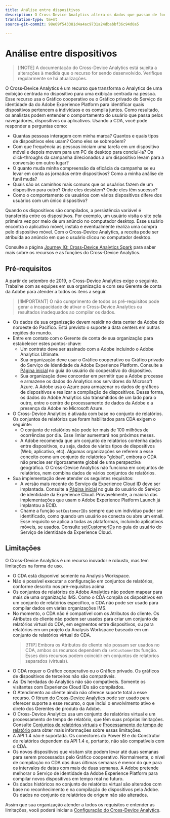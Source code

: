 ```yaml
---
title: Análise entre dispositivos
description: O Cross-Device Analytics altera os dados que passam de focados em dispositivos para focados em pessoas, ao compilar os dados do dispositivo.
translation-type: tm+mt
source-git-commit: 98e09f543381d4a4ac9731a24dbabbf36c94d0a5

---
```



# Análise entre dispositivos

> [!NOTE] A documentação do Cross-Device Analytics está sujeita a alterações à medida que o recurso for sendo desenvolvido. Verifique regularmente se há atualizações.

O Cross-Device Analytics é um recurso que transforma o Analytics de uma exibição centrada no dispositivo para uma exibição centrada na pessoa. Esse recurso usa o Gráfico cooperativo ou o Gráfico privado do Serviço de identidade da do Adobe Experience Platform para identificar quais dispositivos pertencem a indivíduos e os compila juntos. Como resultado, os analistas podem entender o comportamento do usuário que passa pelos navegadores, dispositivos ou aplicativos. Usando a CDA, você pode responder a perguntas como:

* Quantas pessoas interagem com minha marca? Quantos e quais tipos de dispositivos eles usam? Como eles se sobrepõem?
* Com que frequência as pessoas iniciam uma tarefa em um dispositivo móvel e depois movem para um PC de desktop para concluí-la? Os click-throughs da campanha direcionados a um dispositivo levam para a conversão em outro lugar?
* O quanto muda minha compreensão da eficácia da campanha se eu levar em conta as jornadas entre dispositivos? Como a minha análise de funil muda?
* Quais são os caminhos mais comuns que os usuários fazem de um dispositivo para outro? Onde eles desistem? Onde eles têm sucesso?
* Como o comportamento de usuários com vários dispositivos difere dos usuários com um único dispositivo?

Quando os dispositivos são compilados, a persistência variável é transferida entre os dispositivos. Por exemplo, um usuário visita o site pela primeira vez por meio de um anúncio no computador desktop. Esse usuário encontra o aplicativo móvel, instala e eventualmente realiza uma compra pelo dispositivo móvel. Com o Cross-Device Analytics, a receita pode ser atribuída ao anúncio em que o usuário clicou no computador desktop.

Consulte a página [Journey IQ: Cross-Device Analytics Spark](http://adobe.ly/aacda) para saber mais sobre os recursos e as funções do Cross-Device Analytics.

## Pré-requisitos

A partir de setembro de 2019, o Cross-Device Analytics exige o seguinte. Trabalhe com as equipes em sua organização e com seu Gerente de conta da Adobe para atender a todos os itens a seguir.

> [!IMPORTANT] O não cumprimento de todos os pré-requisitos pode gerar a incapacidade de ativar o Cross-Device Analytics ou resultados inadequados ao compilar os dados.

* Os dados de sua organização devem residir no data center da Adobe do noroeste do Pacífico. Está previsto o suporte a data centers em outras regiões do mundo.
* Entre em contato com o Gerente de conta de sua organização para estabelecer estes pontos-chave:
   * Um contrato deve ser assinado com a Adobe incluindo o Adobe Analytics Ultimate.
   * Sua organização deve usar o Gráfico cooperativo ou Gráfico privado do Serviço de Identidade da Adobe Experience Platform. Consulte a [Página inicial](https://docs.adobe.com/content/help/en/device-co-op/using/home.html) no guia do usuário do cooperativo do dispositivo.
   * Sua organização deve concordar em permitir que a Adobe processe e armazene os dados do Analytics nos servidores do Microsoft Azure. A Adobe usa o Azure para armazenar os dados de gráficos de dispositivos e realizar a compilação de dispositivos. Dessa forma, os dados do Adobe Analytics são transmitidos de um lado para o outro, entre o centro de processamento de dados da Adobe e a presença da Adobe no Microsoft Azure.
* O Cross-Device Analytics é ativada com base no conjunto de relatórios. Os conjuntos de relatórios que foram habilitados para CDA exigem o seguinte:
   * O conjunto de relatórios não pode ter mais de 100 milhões de ocorrências por dia. Esse limiar aumentará nos próximos meses.
   * A Adobe recomenda que um conjunto de relatórios contenha dados entre dispositivos, ou seja, dados de vários tipos de dispositivos (Web, aplicativo, etc). Algumas organizações se referem a esse conceito como um conjunto de relatórios &quot;global&quot;, embora o CDA não precise ser rigorosamente global de uma perspectiva geográfica. O Cross-Device Analytics não funciona em conjuntos de relatórios, nem combina dados de vários conjuntos de relatórios.
* Sua implementação deve atender os seguintes requisitos:
   * A versão mais recente do Serviço da Experience Cloud ID deve ser implantada. Consulte a [Página inicial](https://docs.adobe.com/content/help/en/id-service/using/home.html) no guia do usuário do Serviço de identidade da Experience Cloud. Provavelmente, a maioria das implementações que usam o Adobe Experience Platform Launch já implantou a ECID.
   * Chame a função `setCustomerIDs` sempre que um indivíduo puder ser identificado, como quando um usuário se conecta ou abre um email. Esse requisito se aplica a todas as plataformas, incluindo aplicativos móveis, se usados. Consulte [setCustomerIDs](https://docs.adobe.com/content/help/en/id-service/using/id-service-api/methods/setcustomerids.html) no guia do usuário do Serviço de identidade da Experience Cloud.

## Limitações

O Cross-Device Analytics é um recurso inovador e robusto, mas tem limitações na forma de uso.

* O CDA está disponível somente na Analysis Workspace.
* Não é possível executar a configuração em conjuntos de relatórios, conforme descrito nos pré-requisitos acima.
* Os conjuntos de relatórios do Adobe Analytics não podem mapear para mais de uma organização IMS. Como o CDA compila os dispositivos em um conjunto de relatórios específico, o CDA não pode ser usado para compilar dados em várias organizações IMS.
* No momento, o CDA não é compatível com os Atributos do cliente. Os Atributos do cliente não podem ser usados para criar um conjunto de relatórios virtual do CDA, em segmentos entre dispositivos, ou para relatórios em um projeto da Analysis Workspace baseado em um conjunto de relatórios virtual do CDA.
   > [!TIP] Embora os Atributos do cliente não possam ser usados no CDA, ambos os recursos dependem da `setCustomerIDs` função. Esses dois recursos podem coincidir em conjuntos de relatórios separados (virtuais).
* O CDA requer o Gráfico cooperativo ou o Gráfico privado. Os gráficos de dispositivos de terceiros não são compatíveis.
* As IDs herdadas do Analytics não são compatíveis. Somente os visitantes com Experience Cloud IDs são compilados.
* O Atendimento ao cliente ainda não oferece suporte total a esse recurso. O [fórum do Cross-Device Analytics](https://forums.adobe.com/community/experience-cloud/analytics-cloud/analytics/cross-device-analytics/overview) pode ser usado para oferecer suporte a esse recurso, o que inclui o envolvimento ativo e direto dos Gerentes de produto da Adobe.
* O Cross-Device Analytics usa um conjunto de relatórios virtual e um processamento de tempo de relatório, que têm suas próprias limitações. Consulte [Conjuntos de relatórios virtuais](../vrs/vrs-about.md) e [Processamento de tempo de relatório](../vrs/vrs-report-time-processing.md) para obter mais informações sobre essas limitações.
* A API 1.4 não é suportada. Os conectores do Power BI e do Construtor de relatórios dependem da API 1.4 e, portanto, não são compatíveis com o CDA.
* Os novos dispositivos que visitam site podem levar até duas semanas para serem processados pelo Gráfico cooperativo. Normalmente, o nível de compilação no CDA das duas últimas semanas é menor do que para os intervalos de datas com mais de duas semanas. A Adobe pretende melhorar o Serviço de identidade da Adobe Experience Platform para compilar novos dispositivos em tempo real no futuro.
* Os dados históricos no conjunto de relatórios virtual são alterados com base no reconhecimento e na compilação de dispositivos pela Adobe. Os dados no conjunto de relatórios de origem não são alterados.

Assim que sua organização atender a todos os requisitos e entender as limitações, você poderá iniciar a [Configuração do Cross-Device Analytics](cda-setup.md).
